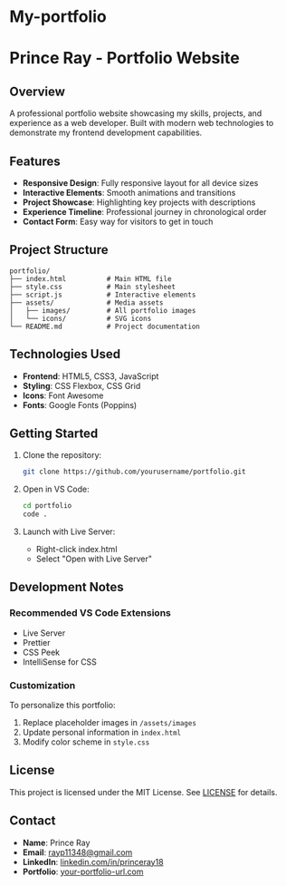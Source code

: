 # My-portfolio
# Prince Ray - Portfolio Website

## Overview
A professional portfolio website showcasing my skills, projects, and experience as a web developer. Built with modern web technologies to demonstrate my frontend development capabilities.

## Features
- **Responsive Design**: Fully responsive layout for all device sizes
- **Interactive Elements**: Smooth animations and transitions
- **Project Showcase**: Highlighting key projects with descriptions
- **Experience Timeline**: Professional journey in chronological order
- **Contact Form**: Easy way for visitors to get in touch

## Project Structure
```
portfolio/
├── index.html          # Main HTML file
├── style.css           # Main stylesheet
├── script.js           # Interactive elements
├── assets/             # Media assets
│   ├── images/         # All portfolio images
│   └── icons/          # SVG icons
└── README.md           # Project documentation
```

## Technologies Used
- **Frontend**: HTML5, CSS3, JavaScript
- **Styling**: CSS Flexbox, CSS Grid
- **Icons**: Font Awesome
- **Fonts**: Google Fonts (Poppins)

## Getting Started
1. Clone the repository:
   ```bash
   git clone https://github.com/yourusername/portfolio.git
   ```

2. Open in VS Code:
   ```bash
   cd portfolio
   code .
   ```

3. Launch with Live Server:
   - Right-click index.html
   - Select "Open with Live Server"

## Development Notes
### Recommended VS Code Extensions
- Live Server
- Prettier
- CSS Peek
- IntelliSense for CSS

### Customization
To personalize this portfolio:
1. Replace placeholder images in `/assets/images`
2. Update personal information in `index.html`
3. Modify color scheme in `style.css`

## License
This project is licensed under the MIT License. See [LICENSE](LICENSE) for details.

## Contact
- **Name**: Prince Ray
- **Email**: rayp11348@gmail.com
- **LinkedIn**: [linkedin.com/in/princeray18](https://www.linkedin.com/in/princeray18)
- **Portfolio**: [your-portfolio-url.com](https://your-portfolio-url.com)
